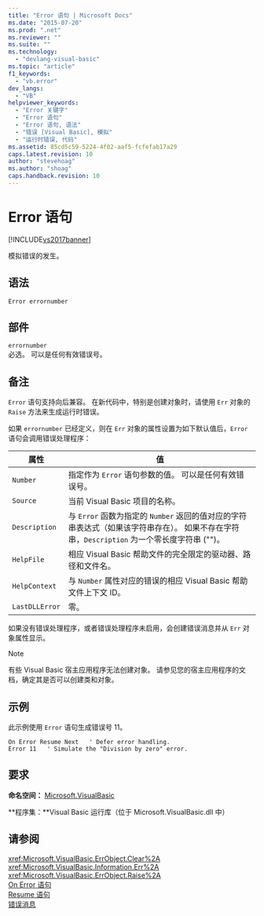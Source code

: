```yaml
---
title: "Error 语句 | Microsoft Docs"
ms.date: "2015-07-20"
ms.prod: ".net"
ms.reviewer: ""
ms.suite: ""
ms.technology: 
  - "devlang-visual-basic"
ms.topic: "article"
f1_keywords: 
  - "vb.error"
dev_langs: 
  - "VB"
helpviewer_keywords: 
  - "Error 关键字"
  - "Error 语句"
  - "Error 语句, 语法"
  - "错误 [Visual Basic], 模拟"
  - "运行时错误, 代码"
ms.assetid: 85cd5c59-5224-4f02-aaf5-fcfefab17a29
caps.latest.revision: 10
author: "stevehoag"
ms.author: "shoag"
caps.handback.revision: 10
---
```

# Error 语句
[!INCLUDE[vs2017banner](../../../visual-basic/includes/vs2017banner.md)]

模拟错误的发生。  
  
## 语法  
  
```  
Error errornumber  
```  
  
## 部件  
 `errornumber`  
 必选。  可以是任何有效错误号。  
  
## 备注  
 `Error` 语句支持向后兼容。  在新代码中，特别是创建对象时，请使用 `Err` 对象的 `Raise` 方法来生成运行时错误。  
  
 如果 `errornumber` 已经定义，则在 `Err` 对象的属性设置为如下默认值后，`Error` 语句会调用错误处理程序：  
  
|属性|值|  
|--------|-------|  
|`Number`|指定作为 `Error` 语句参数的值。  可以是任何有效错误号。|  
|`Source`|当前 Visual Basic 项目的名称。|  
|`Description`|与 `Error` 函数为指定的 `Number` 返回的值对应的字符串表达式（如果该字符串存在）。  如果不存在字符串，`Description` 为一个零长度字符串 \(""\)。|  
|`HelpFile`|相应 Visual Basic 帮助文件的完全限定的驱动器、路径和文件名。|  
|`HelpContext`|与 `Number` 属性对应的错误的相应 Visual Basic 帮助文件上下文 ID。|  
|`LastDLLError`|零。|  
  
 如果没有错误处理程序，或者错误处理程序未启用，会创建错误消息并从 `Err` 对象属性显示。  
  
> [!NOTE]
>  有些 Visual Basic 宿主应用程序无法创建对象。  请参见您的宿主应用程序的文档，确定其是否可以创建类和对象。  
  
## 示例  
 此示例使用 `Error` 语句生成错误号 11。  
  
```  
On Error Resume Next   ' Defer error handling.  
Error 11   ' Simulate the "Division by zero" error.  
```  
  
## 要求  
 **命名空间：** [Microsoft.VisualBasic](../../../visual-basic/language-reference/runtime-library-members.md)  
  
 **程序集：**Visual Basic 运行库（位于 Microsoft.VisualBasic.dll 中）  
  
## 请参阅  
 <xref:Microsoft.VisualBasic.ErrObject.Clear%2A>   
 <xref:Microsoft.VisualBasic.Information.Err%2A>   
 <xref:Microsoft.VisualBasic.ErrObject.Raise%2A>   
 [On Error 语句](../../../visual-basic/language-reference/statements/on-error-statement.md)   
 [Resume 语句](../../../visual-basic/language-reference/statements/resume-statement.md)   
 [错误消息](../../../visual-basic/language-reference/error-messages/index.md)